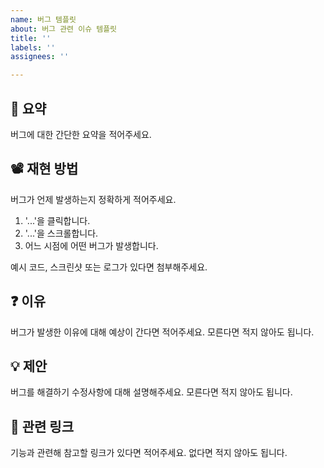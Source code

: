 ```yaml
---
name: 버그 템플릿
about: 버그 관련 이슈 템플릿
title: ''
labels: ''
assignees: ''

---
```


## 🚨 요약
버그에 대한 간단한 요약을 적어주세요.

## 📽️ 재현 방법
버그가 언제 발생하는지 정확하게 적어주세요.
1. '...'을 클릭합니다.
2. '...'을 스크롤합니다.
3. 어느 시점에 어떤 버그가 발생합니다.

예시 코드, 스크린샷 또는 로그가 있다면 첨부해주세요.

## ❓ 이유
버그가 발생한 이유에 대해 예상이 간다면 적어주세요. 모른다면 적지 않아도 됩니다.

## 💡 제안
버그를 해결하기 수정사항에 대해 설명해주세요. 모른다면 적지 않아도 됩니다.

## 🔗 관련 링크
기능과 관련해 참고할 링크가 있다면 적어주세요. 없다면 적지 않아도 됩니다.

